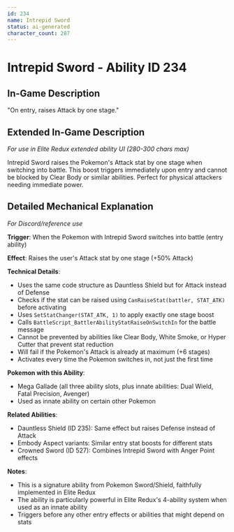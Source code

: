 ```yaml
---
id: 234
name: Intrepid Sword
status: ai-generated
character_count: 287
---
```


# Intrepid Sword - Ability ID 234

## In-Game Description
"On entry, raises Attack by one stage."

## Extended In-Game Description
*For use in Elite Redux extended ability UI (280-300 chars max)*

Intrepid Sword raises the Pokemon's Attack stat by one stage when switching into battle. This boost triggers immediately upon entry and cannot be blocked by Clear Body or similar abilities. Perfect for physical attackers needing immediate power.

## Detailed Mechanical Explanation
*For Discord/reference use*

**Trigger**: When the Pokemon with Intrepid Sword switches into battle (entry ability)

**Effect**: Raises the user's Attack stat by one stage (+50% Attack)

**Technical Details**:
- Uses the same code structure as Dauntless Shield but for Attack instead of Defense
- Checks if the stat can be raised using `CanRaiseStat(battler, STAT_ATK)` before activating
- Uses `SetStatChanger(STAT_ATK, 1)` to apply exactly one stage boost
- Calls `BattleScript_BattlerAbilityStatRaiseOnSwitchIn` for the battle message
- Cannot be prevented by abilities like Clear Body, White Smoke, or Hyper Cutter that prevent stat reduction
- Will fail if the Pokemon's Attack is already at maximum (+6 stages)
- Activates every time the Pokemon switches in, not just the first time

**Pokemon with this Ability**:
- Mega Gallade (all three ability slots, plus innate abilities: Dual Wield, Fatal Precision, Avenger)
- Used as innate ability on certain other Pokemon

**Related Abilities**:
- Dauntless Shield (ID 235): Same effect but raises Defense instead of Attack
- Embody Aspect variants: Similar entry stat boosts for different stats
- Crowned Sword (ID 527): Combines Intrepid Sword with Anger Point effects

**Notes**:
- This is a signature ability from Pokemon Sword/Shield, faithfully implemented in Elite Redux
- The ability is particularly powerful in Elite Redux's 4-ability system when used as an innate ability
- Triggers before any other entry effects or abilities that might depend on stats